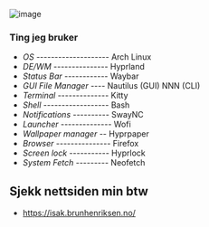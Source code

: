 ![image](https://github.com/user-attachments/assets/26a94fee-c9b9-4d64-9132-65570c903cfc)

### Ting jeg bruker

<div>
  <p> </p>
    
  -  _OS_ -------------------- Arch Linux
  -  _DE/WM_ --------------- Hyprland 
  -  _Status Bar_ ------------ Waybar 
  -  _GUI File Manager_ ---- Nautilus (GUI) NNN (CLI)
  -  _Terminal_ -------------- Kitty
  -  _Shell_ ------------------ Bash 
  -  _Notifications_ ---------- SwayNC
  -  _Launcher_ -------------- Wofi
  -  _Wallpaper manager_ -- Hyprpaper
  -  _Browser_ --------------- Firefox
  -  _Screen lock_ ----------- Hyprlock
  -  _System Fetch_ --------- Neofetch
</div>  

## Sjekk nettsiden min btw
  - https://isak.brunhenriksen.no/
